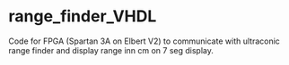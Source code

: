 # range_finder_VHDL
Code for FPGA (Spartan 3A on Elbert V2) to communicate with ultraconic range finder and display range inn cm on 7 seg display.
